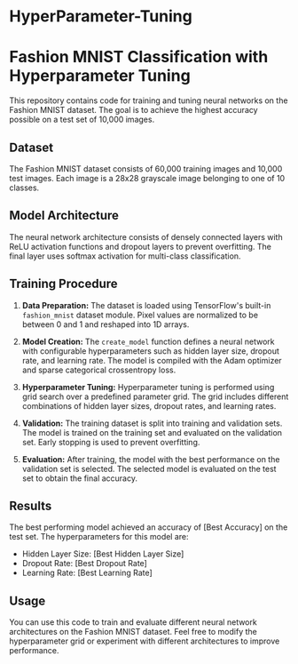 # HyperParameter-Tuning
# Fashion MNIST Classification with Hyperparameter Tuning

This repository contains code for training and tuning neural networks on the Fashion MNIST dataset. The goal is to achieve the highest accuracy possible on a test set of 10,000 images.

## Dataset
The Fashion MNIST dataset consists of 60,000 training images and 10,000 test images. Each image is a 28x28 grayscale image belonging to one of 10 classes.

## Model Architecture
The neural network architecture consists of densely connected layers with ReLU activation functions and dropout layers to prevent overfitting. The final layer uses softmax activation for multi-class classification.

## Training Procedure
1. **Data Preparation:** The dataset is loaded using TensorFlow's built-in `fashion_mnist` dataset module. Pixel values are normalized to be between 0 and 1 and reshaped into 1D arrays.

2. **Model Creation:** The `create_model` function defines a neural network with configurable hyperparameters such as hidden layer size, dropout rate, and learning rate. The model is compiled with the Adam optimizer and sparse categorical crossentropy loss.

3. **Hyperparameter Tuning:** Hyperparameter tuning is performed using grid search over a predefined parameter grid. The grid includes different combinations of hidden layer sizes, dropout rates, and learning rates.

4. **Validation:** The training dataset is split into training and validation sets. The model is trained on the training set and evaluated on the validation set. Early stopping is used to prevent overfitting.

5. **Evaluation:** After training, the model with the best performance on the validation set is selected. The selected model is evaluated on the test set to obtain the final accuracy.

## Results
The best performing model achieved an accuracy of [Best Accuracy] on the test set. The hyperparameters for this model are:
- Hidden Layer Size: [Best Hidden Layer Size]
- Dropout Rate: [Best Dropout Rate]
- Learning Rate: [Best Learning Rate]

## Usage
You can use this code to train and evaluate different neural network architectures on the Fashion MNIST dataset. Feel free to modify the hyperparameter grid or experiment with different architectures to improve performance.

